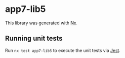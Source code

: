 # app7-lib5

This library was generated with [Nx](https://nx.dev).

## Running unit tests

Run `nx test app7-lib5` to execute the unit tests via [Jest](https://jestjs.io).
